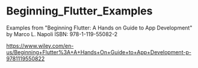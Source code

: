 # Beginning_Flutter_Examples
Examples from "Beginning Flutter: A Hands on Guide to App Development" by Marco L. Napoli
ISBN: 978-1-119-55082-2

https://www.wiley.com/en-us/Beginning+Flutter%3A+A+Hands+On+Guide+to+App+Development-p-9781119550822
